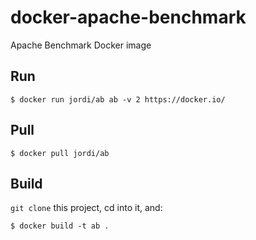 docker-apache-benchmark
===================

Apache Benchmark Docker image

Run
---

	$ docker run jordi/ab ab -v 2 https://docker.io/


Pull
----

	$ docker pull jordi/ab

Build
-----

`git clone` this project, cd into it, and:

	$ docker build -t ab .

